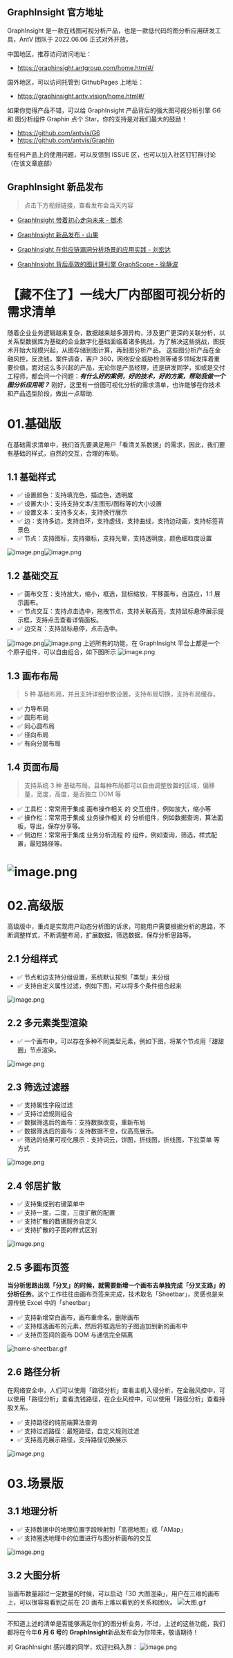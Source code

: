 ## GraphInsight 官方地址

GraphInsight 是一款在线图可视分析产品，也是一款低代码的图分析应用研发工具，AntV 团队于 2022.06.06 正式对外开放。

中国地区，推荐访问访问地址：

- https://graphinsight.antgroup.com/home.html#/

国外地区，可以访问托管到 GithubPages 上地址：

- https://graphinsight.antv.vision/home.html#/

如果你觉得产品不错，可以给 GraphInsight 产品背后的强大图可视分析引擎 G6 和 图分析组件 Graphin 点个 Star，你的支持是对我们最大的鼓励！

- https://github.com/antvis/G6
- https://github.com/antvis/Graphin

有任何产品上的使用问题，可以反馈到 ISSUE 区，也可以加入社区钉钉群讨论（在该文章底部）

## GraphInsight 新品发布

> 点击下方视频链接，查看发布会当天内容

- [GraphInsight 带着初心走向未来 - 御术](https://www.bilibili.com/video/BV1cg41197FL?spm_id_from=333.999.0.0)

- [GraphInsight 新品发布 - 山果](https://www.bilibili.com/video/BV1mg411X7Bh/?spm_id_from=333.788.recommend_more_video.0)

- [Graphlnsight 在供应链漏洞分析场景的应用实践 - 刘宏达](https://www.bilibili.com/video/BV1TF411V7wM?spm_id_from=333.999.0.0)

- [GraphInsight 背后高效的图计算引擎 GraphScope - 徐静波](https://www.bilibili.com/video/BV1L94y1U7rU?spm_id_from=333.999.0.0)

# 【藏不住了】一线大厂内部图可视分析的需求清单

随着企业业务逻辑越来复杂，数据越来越多源异构，涉及更广更深的关联分析，以关系型数据库为基础的企业数字化基础面临着诸多挑战，为了解决这些挑战，图技术开始大规模兴起，从图存储到图计算，再到图分析产品。
这些图分析产品在金融风控，反洗钱，案件调查，客户 360，网络安全威胁检测等诸多领域发挥着重要价值，面对这么多兴起的产品，无论你是产品经理，还是研发同学，抑或是交付工程师，都会问一个问题：**_有什么好的案例，好的技术，好的方案，帮助我做一个图分析应用呢？_**
刚好，这里有一份图可视化分析的需求清单，也许能够在你技术和产品选型阶段，做出一点帮助.

# 01.基础版

在基础需求清单中，我们首先要满足用户「看清关系数据」的需求，因此，我们要有基础的样式，自然的交互，合理的布局。

## 1.1 基础样式

- ✅ 设置颜色：支持填充色，描边色，透明度
- ✅ 设置大小：支持支持文本/主图形/图标等的大小设置
- ✅ 设置文本：支持多文本，支持换行展示
- ✅ 边：支持多边，支持自环，支持虚线，支持曲线，支持边动画，支持标签背景色
- ✅ 节点：支持图标，支持徽标，支持光晕，支持透明度，颜色细粒度设置

![image.png](https://cdn.nlark.com/yuque/0/2022/png/160133/1653402776897-87769685-1926-4b6c-991d-b95f5b8e5767.png#clientId=u806d7510-a1fb-4&crop=0&crop=0&crop=1&crop=1&from=paste&height=453&id=MOQcU&margin=%5Bobject%20Object%5D&name=image.png&originHeight=840&originWidth=703&originalType=binary&ratio=1&rotation=0&showTitle=true&size=91976&status=done&style=shadow&taskId=uadd696be-3e17-4f0b-894b-2eb3b647cb5&title=%E8%8A%82%E7%82%B9%E6%A0%B7%E5%BC%8F&width=379.5 "节点样式")![image.png](https://cdn.nlark.com/yuque/0/2022/png/160133/1653402776899-748cac0e-df77-4374-a2bc-873564736f56.png#clientId=u806d7510-a1fb-4&crop=0&crop=0&crop=1&crop=1&from=paste&height=457&id=CI6MM&margin=%5Bobject%20Object%5D&name=image.png&originHeight=913&originWidth=683&originalType=binary&ratio=1&rotation=0&showTitle=true&size=104570&status=done&style=shadow&taskId=ubb998557-a205-482c-bb43-284aa51052b&title=%E8%BE%B9%E7%9A%84%E6%A0%B7%E5%BC%8F&width=341.5 "边的样式")

## 1.2 基础交互

- ✅ 画布交互：支持放大，缩小，框选，鼠标缩放，平移画布，自适应，1:1 展示画布。
- ✅ 节点交互：支持点击选中，拖拽节点，支持关联高亮，支持鼠标悬停展示提示框，支持点击查看详情面板。
- ✅ 边交互：支持鼠标悬停，点击选中。

![image.png](https://cdn.nlark.com/yuque/0/2022/png/160133/1653402776885-abe89004-0e59-43d6-bfb5-0ceb692e9f70.png#clientId=u806d7510-a1fb-4&crop=0&crop=0&crop=1&crop=1&from=paste&height=261&id=ubfc6769e&margin=%5Bobject%20Object%5D&name=image.png&originHeight=414&originWidth=493&originalType=binary&ratio=1&rotation=0&showTitle=true&size=31465&status=done&style=shadow&taskId=u77219b44-eb22-446e-a6c9-d06f2f1c36a&title=%E6%A1%86%E9%80%89%20%26%20%E9%AB%98%E4%BA%AE&width=310.5 "框选 & 高亮")![image.png](https://cdn.nlark.com/yuque/0/2022/png/160133/1653402776900-2cdc26be-6d18-432d-b8dc-7bfcfc04b020.png#clientId=u806d7510-a1fb-4&crop=0&crop=0&crop=1&crop=1&from=paste&height=265&id=uba9cd70f&margin=%5Bobject%20Object%5D&name=image.png&originHeight=529&originWidth=794&originalType=binary&ratio=1&rotation=0&showTitle=true&size=70120&status=done&style=shadow&taskId=u3f8c3251-e193-4644-8b1f-601d76e09b8&title=%E7%82%B9%E5%87%BB%20%26%20%E5%B1%9E%E6%80%A7%E8%AF%A6%E6%83%85%E9%9D%A2%E6%9D%BF&width=397 "点击 & 属性详情面板")
上述所有的功能，在 GraphInsight 平台上都是一个个原子组件，可以自由组合，如下图所示
![image.png](https://cdn.nlark.com/yuque/0/2022/png/160133/1653402776916-bedeed5f-5016-4e38-8b20-93ec5bf44b57.png#clientId=u806d7510-a1fb-4&crop=0&crop=0&crop=1&crop=1&from=paste&height=198&id=ub0ebdf04&margin=%5Bobject%20Object%5D&name=image.png&originHeight=467&originWidth=1769&originalType=binary&ratio=1&rotation=0&showTitle=false&size=98860&status=done&style=shadow&taskId=u03d8690b-2b81-4318-895e-e460cf1f8df&title=&width=749)

## 1.3 画布布局

> 5 种 基础布局，并且支持详细参数设置，支持布局切换，支持布局缓存。

- ✅ 力导布局
- ✅ 圆形布局
- ✅ 同心圆布局
- ✅ 径向布局
- ✅ 有向分层布局

## 1.4 页面布局

> 支持系统 3 种 基础布局，且每种布局都可以自由调整放置的区域，偏移量，宽度，高度，是否独立 DOM 等

- ✅ 工具栏：常常用于集成 画布操作相关 的 交互组件，例如放大，缩小等
- ✅ 操作栏：常常用于集成 业务操作相关 的 分析组件，例如数据查询，算法面板，导出，保存分享等。
- ✅ 侧边栏：常常用于集成 业务分析流程 的 组件，例如查询，筛选，样式配置，最短路径等。

# ![image.png](https://cdn.nlark.com/yuque/0/2022/png/160133/1653402778042-9b711d0e-444a-4a7f-a015-7abd3feabf39.png#clientId=u806d7510-a1fb-4&crop=0&crop=0&crop=1&crop=1&from=paste&height=668&id=kkIwj&margin=%5Bobject%20Object%5D&name=image.png&originHeight=1336&originWidth=2556&originalType=binary&ratio=1&rotation=0&showTitle=false&size=320053&status=done&style=shadow&taskId=ub7d5d2ed-69d9-4238-98b5-ce65bfda55d&title=&width=1278)

# 02.高级版

高级版中，重点是实现用户动态分析图的诉求，可能用户需要根据分析的思路，不断调整样式，不断调整布局，扩展数据，筛选数据，保存分析思路等。

## 2.1 分组样式

- ✅ 节点和边支持分组设置，系统默认按照「类型」来分组
- ✅ 支持自定义属性过滤，例如下图，可以将多个条件组合起来

![image.png](https://cdn.nlark.com/yuque/0/2022/png/160133/1653402777975-47cad0b3-cb40-4586-b93e-1dd512c6d675.png#clientId=u806d7510-a1fb-4&crop=0&crop=0&crop=1&crop=1&from=paste&height=423&id=u074552be&margin=%5Bobject%20Object%5D&name=image.png&originHeight=846&originWidth=1611&originalType=binary&ratio=1&rotation=0&showTitle=false&size=154355&status=done&style=shadow&taskId=u4f80a474-835c-40d5-95c3-508c1ebb05c&title=&width=805.5)

## 2.2 多元素类型渲染

- ✅ 一个画布中，可以存在多种不同类型元素，例如下图，将某个节点用「甜甜圈」节点渲染。

![image.png](https://cdn.nlark.com/yuque/0/2022/png/160133/1653402778051-46fbd7a3-39f2-4786-b611-7252bb7ca573.png#clientId=u806d7510-a1fb-4&crop=0&crop=0&crop=1&crop=1&from=paste&height=328&id=uc0d99a22&margin=%5Bobject%20Object%5D&name=image.png&originHeight=656&originWidth=1115&originalType=binary&ratio=1&rotation=0&showTitle=false&size=109854&status=done&style=shadow&taskId=u8a184c2f-1adf-47f2-a1cd-cf9e5ebed33&title=&width=557.5)

## 2.3 筛选过滤器

- ✅ 支持属性字段过滤
- ✅ 支持过滤规则组合
- ✅ 数据筛选后的画布：支持数据改变，重新布局
- ✅ 数据筛选后的画布：支持数据不变，仅高亮展示。
- ✅ 筛选的结果可视化展示：支持词云，饼图，折线图，折线图，下拉菜单 等方式

![image.png](https://cdn.nlark.com/yuque/0/2022/png/160133/1653402778163-df185d86-4b41-4ad4-81b7-3f210fa6c734.png#clientId=u806d7510-a1fb-4&crop=0&crop=0&crop=1&crop=1&from=paste&height=575&id=ub1da8676&margin=%5Bobject%20Object%5D&name=image.png&originHeight=1149&originWidth=1913&originalType=binary&ratio=1&rotation=0&showTitle=false&size=251271&status=done&style=shadow&taskId=u1649ad2a-cb11-40ab-a38a-c82bb38f3a8&title=&width=956.5)

## 2.4 邻居扩散

- ✅ 支持集成到右键菜单中
- ✅ 支持一度，二度，三度扩散的配置
- ✅ 支持扩散的数据服务自定义
- ✅ 支持扩散的子图的样式区别

![image.png](https://cdn.nlark.com/yuque/0/2022/png/160133/1653402778267-026d23b5-259e-4f7f-99da-5b18d8b612ab.png#clientId=u806d7510-a1fb-4&crop=0&crop=0&crop=1&crop=1&from=paste&height=481&id=u2cab17c8&margin=%5Bobject%20Object%5D&name=image.png&originHeight=961&originWidth=1563&originalType=binary&ratio=1&rotation=0&showTitle=false&size=192817&status=done&style=shadow&taskId=u4867f0dd-ca01-4261-b874-7ed4adb1f71&title=&width=781.5)

## 2.5 多画布页签

**当分析思路出现「分叉」的时候，就需要新增一个画布去单独完成「分叉支路」的分析任务**。这个工作往往由画布页签来完成，技术取名「Sheetbar」，灵感也是来源传统 Excel 中的「sheetbar」

- ✅ 支持新增空白画布，画布重命名，删除画布
- ✅ 支持框选画布的元素，然后将框选后的子图追加到新的画布中
- ✅ 支持页签间的画布 DOM 与通信完全隔离

![home-sheetbar.gif](https://cdn.nlark.com/yuque/0/2022/gif/160133/1653402779133-de2ae334-f92b-45b1-9588-8c5c86af6bdb.gif#clientId=u806d7510-a1fb-4&crop=0&crop=0&crop=1&crop=1&from=drop&id=u50f6a0f0&margin=%5Bobject%20Object%5D&name=home-sheetbar.gif&originHeight=976&originWidth=1404&originalType=binary&ratio=1&rotation=0&showTitle=false&status=done&style=shadow&taskId=uab6563e1-dd1f-4fea-a6b0-30be16626e7&title=)

## 2.6 路径分析

在网络安全中，人们可以使用「路径分析」查看主机入侵分析，在金融风控中，可以使用「路径分析」查看洗钱路径，在企业风控中，可以使用「路径分析」查看持股关系。

- ✅ 支持路径的纯前端算法查询
- ✅ 支持过滤路径：最短路径，自定义规则过滤
- ✅ 支持高亮展示路径，支持路径切换展示

![image.png](https://cdn.nlark.com/yuque/0/2022/png/160133/1653402779896-b6fa4f6e-4765-404d-be64-bb8b2dedff66.png#clientId=u806d7510-a1fb-4&crop=0&crop=0&crop=1&crop=1&from=paste&height=518&id=u3af9a639&margin=%5Bobject%20Object%5D&name=image.png&originHeight=1036&originWidth=1663&originalType=binary&ratio=1&rotation=0&showTitle=false&size=407652&status=done&style=shadow&taskId=ufd87be08-551e-4897-99f9-a8052a7f464&title=&width=831.5)

# 03.场景版

## 3.1 地理分析

- ✅ 支持数据中的地理位置字段映射到「高德地图」或「AMap」
- ✅ 支持圈选地理中的位置进行与图分析画布的交互

![image.png](https://cdn.nlark.com/yuque/0/2022/png/160133/1653402779900-99544094-67a6-4f5f-bb3b-039e34f08331.png#clientId=u806d7510-a1fb-4&crop=0&crop=0&crop=1&crop=1&from=paste&height=421&id=u8b28eec0&margin=%5Bobject%20Object%5D&name=image.png&originHeight=842&originWidth=1803&originalType=binary&ratio=1&rotation=0&showTitle=false&size=208631&status=done&style=shadow&taskId=u03877089-11b2-4c0b-aafc-87767ac38fb&title=&width=901.5)

## 3.2 大图分析

当画布数量超过一定数量的时候，可以启动「3D 大图渲染」，用户在三维的画布上，可以很容易看到之前在 2D 画布上难以看到的关系和团伙。
![大图.gif](https://cdn.nlark.com/yuque/0/2022/gif/160133/1653402779734-bf7b1404-144b-4f33-b848-3e9da17b2a68.gif#clientId=u806d7510-a1fb-4&crop=0&crop=0&crop=1&crop=1&from=drop&id=ufbb83014&margin=%5Bobject%20Object%5D&name=%E5%A4%A7%E5%9B%BE.gif&originHeight=501&originWidth=960&originalType=binary&ratio=1&rotation=0&showTitle=false&status=done&style=shadow&taskId=u53780437-5f3a-41bf-bd02-de5b12224b6&title=)

---

不知道上述的清单是否能够满足你们的图分析业务，不过，上述的这些功能，我们都将在今年**6 月 6 号**的 **GraphInsight**新品发布会为你带来，敬请期待！

对 GraphInsight 感兴趣的同学，欢迎扫码入群：
![image.png](https://cdn.nlark.com/yuque/0/2022/png/160133/1653403059811-870df50f-d519-4723-bddf-88ac24af4647.png#clientId=u9bcfec59-b86b-4&crop=0&crop=0&crop=1&crop=1&from=paste&height=416&id=rrC0K&margin=%5Bobject%20Object%5D&name=image.png&originHeight=1280&originWidth=979&originalType=binary&ratio=1&rotation=0&showTitle=false&size=352354&status=done&style=shadow&taskId=u7c01b54b-3b6c-46aa-be51-6555762abb7&title=&width=318)
